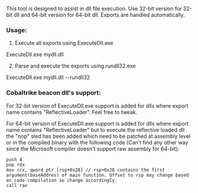 This tool is designed to assist in dll file execution. Use 32-bit version for 32-bit dll and 64-bit version for 64-bit dll. Exports are handled automatically. 

### Usage:

1. Execute all exports using ExecuteDll.exe 

ExecuteDll.exe mydll.dll

2. Parse and execute the exports using rundll32.exe

ExecuteDll.exe mydll.dll --rundll32

### Cobaltrike beacon dll's support:

For 32-bit version of ExecuteDll.exe support is added for dlls where export name contains "ReflectiveLoader". Feel free to tweak.

For 64-bit version of ExecuteDll.exe support is added for dlls where export name contains "ReflectiveLoader" but to execute the reflective loaded dll the "nop" sled has been added which need to be patched at assembly level or in the compiled binary with the following code (Can't find any other way since the Microsoft compiler doesn't support raw assembly for 64-bit):

```
push 4
pop rdx
mov rcx, qword ptr [rsp+0x28] // rsp+0x28 contains the first argument(baseAddres) of main function. Offset to rsp may change based on code compilation so change accordingly.
call rax
```
